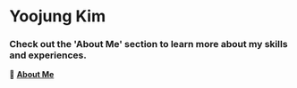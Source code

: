 # Yoojung Kim
### Check out the 'About Me' section to learn more about my skills and experiences.
🔗 [**About Me**](https://www.notion.so/191fe57b54aa80a48b7bd5ccc5f153fe?pvs=4)
